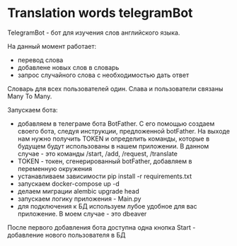 # Translation words telegramBot
TelegramBot - бот для изучения слов английского языка.

На данный момент работает:
 - перевод слова
 - добавлене новых слов в словарь
 - запрос случайного слова с необходимостью дать ответ

Словарь для всех пользователей один. Слава и пользователи связаны Many To Many.

Запускаем бота:
 - добавляем в телеграме бота BotFather. С его помощью создаем своего бота, следуя инструкции, предложенной botFather. На выходе нам нужно получить TOKEN и определить команды, которые в будущем будут использованы в нашем приложении. В данном случае - это команды /start, /add, /request, /translate
 - TOKEN - токен, сгенерированный botFather, добавляем в переменную окружения
 - устанавливаем зависимости pip install -r requirements.txt
 - запускаем docker-compose up -d
 - делаем миграции alembic upgrade head
 - запускаем логику приложения - Main.py
 - для подключения к БД используем лубое удобное для вас приложение. В моем случае - это dbeaver

После первого добавления бота доступна одна кнопка Start - добавление нового пользователя в БД
